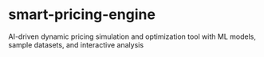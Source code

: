 # smart-pricing-engine
AI-driven dynamic pricing simulation and optimization tool with ML models, sample datasets, and interactive analysis
